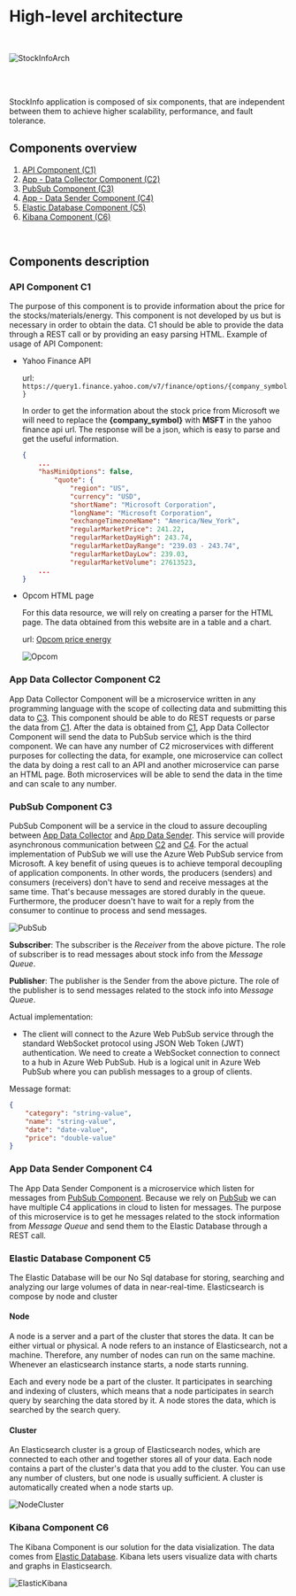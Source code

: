 # High-level architecture
</br>

![StockInfoArch](./images/high-level-arch.png?raw=true "StockInfoArch")

</br></br>

StockInfo application is composed of six components, that are independent between them to achieve higher scalability, performance, and fault tolerance.
## Components overview
1. [API Component (C1)](#api-component) 
2. [App - Data Collector Component (C2)](#app-data-collector-component-c2)
3. [PubSub Component (C3)](#pubsub-component-c3)
4. [App - Data Sender Component (C4)](#app-data-sender-component-c4)
5. [Elastic Database Component (C5)](#elastic-database-component-c5)
6. [Kibana Component (C6)](#kibana-component-c6)
</br>

## Components description

### API Component C1

The purpose of this component is to provide information about the price for the stocks/materials/energy.
This component is not developed by us but is necessary in order to obtain the data. C1 should be able to provide the data through a REST call or by providing an easy parsing HTML.
Example of usage of API Component: 

* Yahoo Finance API

    url: `https://query1.finance.yahoo.com/v7/finance/options/{company_symbol}`

    In order to get the information about the stock price from Microsoft we will need to replace the **{company_symbol}** with **MSFT** in the yahoo finance api url.
    The response will be a json, which is easy to parse and get the useful information.

    ```json
    {
        ...
        "hasMiniOptions": false,
            "quote": {
                "region": "US",
                "currency": "USD",
                "shortName": "Microsoft Corporation",
                "longName": "Microsoft Corporation",
                "exchangeTimezoneName": "America/New_York",
                "regularMarketPrice": 241.22,
                "regularMarketDayHigh": 243.74,
                "regularMarketDayRange": "239.03 - 243.74",
                "regularMarketDayLow": 239.03,
                "regularMarketVolume": 27613523,
        ...
    }
    ```

* Opcom HTML page

    For this data resource, we will rely on creating a parser for the HTML page. The data obtained from this website are in a table and a chart.

    url: [Opcom price energy](https://www.opcom.ro/opcom/rapoarte/pzu/RaportMarketResults.php?lang=ro)

    ![Opcom](./images/opcom.png?raw=true "Opcom")


### App Data Collector Component C2
App Data Collector Component will be a microservice written in any programming language with the scope of collecting data and submitting this data to [C3](#pubsub-component-c3).
This component should be able to do REST requests or parse the data from [C1](#api-component). After the data is obtained from [C1](#api-component), App Data Collector Component will send the data to PubSub service which is the third component.
We can have any number of C2 microservices with different purposes for collecting the data, for example, one microservice can collect the data by doing a rest call to an API and another microservice can parse an HTML page.
Both microservices will be able to send the data in the time and can scale to any number.

### PubSub Component C3
PubSub Component will be a service in the cloud to assure decoupling between [App Data Collector](#app-data-collector-component-c2) and [App Data Sender](#app-data-sender-component-c4). This service will provide asynchronous communication between [C2](#app-data-collector-component-c2) and [C4](#app-data-sender-component-c4). For the actual implementation of PubSub we will use the Azure Web PubSub service from Microsoft. A key benefit of using queues is to achieve temporal decoupling of application components. In other words, the producers (senders) and consumers (receivers) don't have to send and receive messages at the same time. That's because messages are stored durably in the queue. Furthermore, the producer doesn't have to wait for a reply from the consumer to continue to process and send messages.

![PubSub](./images/pub-sub.png?raw=true "PubSub")

**Subscriber**: The subscriber is the *Receiver* from the above picture. The role of subscriber is to read messages about stock info from the *Message Queue*.

**Publisher**: The publisher is the Sender from the above picture. The role of the publisher is to send messages related to the stock info into *Message Queue*.

Actual implementation:
- The client will connect to the Azure Web PubSub service through the standard WebSocket protocol using JSON Web Token (JWT) authentication. We need to create a WebSocket connection to connect to a hub in Azure Web PubSub. Hub is a logical unit in Azure Web PubSub where you can publish messages to a group of clients.

Message format:

```json
{
    "category": "string-value",
    "name": "string-value",
    "date": "date-value",
    "price": "double-value"
}
```
### App Data Sender Component C4
The App Data Sender Component is a microservice which listen for messages from [PubSub Component](#pubsub-component-c3).
Because we rely on [PubSub](#pubsub-component-c3) we can have multiple C4 applications in cloud to listen for messages. The purpose of this microservice is to get he messages related to the stock information from *Message Queue* and send them to the Elastic Database through a REST call.

### Elastic Database Component C5
The Elastic Database will be our No Sql database for storing, searching and analyzing our large volumes of data in near-real-time. Elasticsearch is compose by node and cluster

#### Node

A node is a server and a part of the cluster that stores the data. It can be either virtual or physical. A node refers to an instance of Elasticsearch, not a machine. Therefore, any number of nodes can run on the same machine. Whenever an elasticsearch instance starts, a node starts running.


Each and every node be a part of the cluster. It participates in searching and indexing of clusters, which means that a node participates in search query by searching the data stored by it. A node stores the data, which is searched by the search query. 

#### Cluster

An Elasticsearch cluster is a group of Elasticsearch nodes, which are connected to each other and together stores all of your data. Each node contains a part of the cluster's data that you add to the cluster. You can use any number of clusters, but one node is usually sufficient. A cluster is automatically created when a node starts up.

![NodeCluster](./images/node-cluster.png?raw=true "NodeCluster")


### Kibana Component C6
The Kibana Component is our solution for the data visialization. The data comes from [Elastic Database](#elastic-database-component-c5). Kibana lets users visualize data with charts and graphs in Elasticsearch.

![ElasticKibana](./images/elastic-to-kibana.png?raw=true "ElasticKibana")



